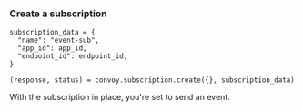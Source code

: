 ### Create a subscription

```python[example]
subscription_data = {
  "name": "event-sub",
  "app_id": app_id,
  "endpoint_id": endpoint_id,
}

(response, status) = convoy.subscription.create({}, subscription_data)
```

With the subscription in place, you're set to send an event.
